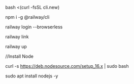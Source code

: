 bash <(curl -fsSL cli.new)

npm i -g @railway/cli

railway login --browserless

railway link

railway up

//Install Node

curl -s https://deb.nodesource.com/setup_16.x | sudo bash

sudo apt install nodejs -y